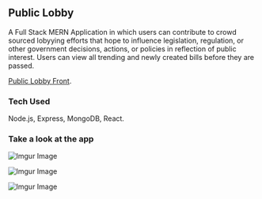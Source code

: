 
## Public Lobby

A Full Stack MERN Application in which users can contribute to crowd sourced lobyying efforts that hope to influence legislation, regulation, or other government decisions, actions, or policies in reflection of public interest. Users can view all trending and newly created bills before they are passed. 

[Public Lobby Front](https://github.com/Bridgta/public-lobby-react).

### Tech Used

Node.js, Express, MongoDB, React. 

### Take a look at the app
![Imgur Image](https://i.imgur.com/TIkuZaN.png)

![Imgur Image](https://i.imgur.com/Q4SLyGX.png)

![Imgur Image](https://i.imgur.com/keM2x8G.png)

